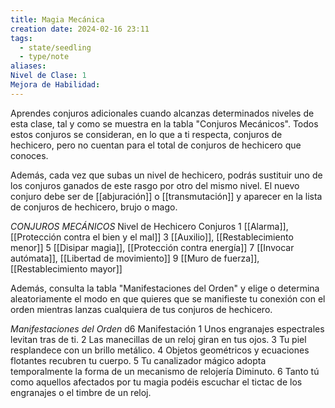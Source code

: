 ```yaml
---
title: Magia Mecánica
creation date: 2024-02-16 23:11
tags:
  - state/seedling
  - type/note
aliases: 
Nivel de Clase: 1
Mejora de Habilidad:
---
```

Aprendes conjuros adicionales cuando alcanzas determinados niveles de esta clase, tal y como se
muestra en la tabla "Conjuros Mecánicos". Todos estos conjuros se consideran, en lo que a ti
respecta, conjuros de hechicero, pero no cuentan para el total de conjuros de hechicero que
conoces.

Además, cada vez que subas un nivel de hechicero, podrás sustituir uno de los conjuros ganados de este rasgo por otro del mismo nivel. El nuevo conjuro debe ser de [[abjuración]] o [[transmutación]] y aparecer en la lista de conjuros de hechicero, brujo o mago.

*CONJUROS MECÁNICOS*
Nivel de Hechicero                Conjuros
       1                                   [[Alarma]], [[Protección contra el bien y el mal]]
       3                                  [[Auxilio]], [[Restablecimiento menor]]
       5                                  [[Disipar magia]], [[Protección contra energía]]
       7                                  [[Invocar autómata]], [[Libertad de movimiento]]
       9                                  [[Muro de fuerza]], [[Restablecimiento mayor]]

Además, consulta la tabla "Manifestaciones del Orden" y elige o determina aleatoriamente el modo
en que quieres que se manifieste tu conexión con el orden mientras lanzas cualquiera de tus
conjuros de hechicero.

*Manifestaciones del Orden*
d6              Manifestación
1                 Unos engranajes espectrales levitan tras de ti.
2                Las manecillas de un reloj giran en tus ojos.
3                Tu piel resplandece con un brillo metálico.
4                Objetos geométricos y ecuaciones flotantes recubren tu cuerpo.
5                Tu canalizador mágico adopta temporalmente la forma de un mecanismo de relojería
          Diminuto.
6                Tanto tú como aquellos afectados por tu magia podéis escuchar el tictac de los                                engranajes o el timbre de un reloj.

